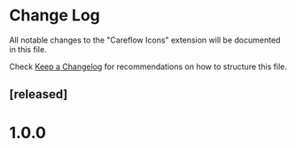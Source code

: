 # Change Log

All notable changes to the "Careflow Icons" extension will be documented in this file.

Check [Keep a Changelog](http://keepachangelog.com/) for recommendations on how to structure this file.

## [released]

# 1.0.0